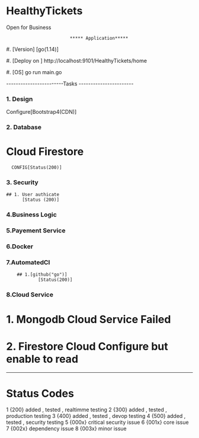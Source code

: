 # HealthyTickets
Open for Business

                            ***** Application*****
                            
#. [Version]
        [go(1.14)]
        
#. [Deploy on ] 
       http://localhost:9101/HealthyTickets/home
       
#. [OS]
           go run main.go
           


------------------------Tasks -----------------------

### 1. Design 
  Configure[Bootstrap4(CDN)]
### 2. Database
   # Cloud Firestore
      CONFIG[Status(200)]
### 3. Security
    ## 1. User authicate 
          [Status (200)]
### 4.Business Logic
### 5.Payement Service
### 6.Docker
### 7.AutomatedCI
        ## 1.[github("go")]
                [Status(200)]
### 8.Cloud Service
   # 1. Mongodb Cloud Service Failed
   # 2. Firestore Cloud Configure but enable to read
-----------------------------------------------------
# Status Codes 
   1   {200} added , tested , realtimme testing
   2   {300} added , tested , production testing
   3   {400} added , tested , devop testing
   4   {500} added , tested , security testing
   5   {000x} critical security issue
   6   {001x} core issue
   7   {002x} dependency issue
   8   {003x} minor issue
